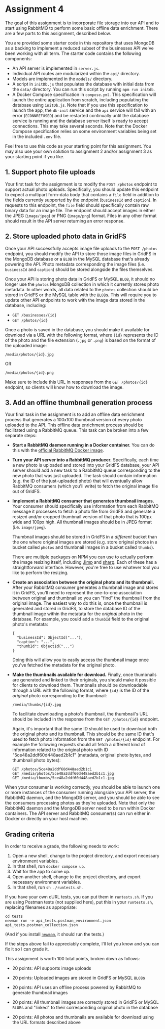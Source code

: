 # Assignment 4

The goal of this assignment is to incorporate file storage into our API
and to start using RabbitMQ to perform some basic offline data
enrichment.  There are a few parts to this assignment, described below.

You are provided some starter code in this repository that uses MongoDB
as a backing to implement a reduced subset of the businesses API we've
been working with all term.  The starter code contains the following
components:
* An API server is implemented in `server.js`.
* Individual API routes are modularized within the `api/` directory.
* Models are implemented in the `models/` directory.
* A script in `initDb.js` that populates the database with initial
  data from the `data/` directory.  You can run this script by running
  `npm run initdb`.
* A Docker Compose specification in `compose.yml`.  This specification
  will launch the entire application from scratch, including
  populating the database using `initDb.js`.  Note that if you use
  this specification to launch the app, the `db-init` service and the
  `api` service will fail with an error (`ECONNREFUSED`) and be
  restarted continually until the database service is running and the
  database server itself is ready to accept connections.  This may
  take several seconds.  Note that the Docker Compose specification
  relies on some environment variables being set in the included
  `.env` file.

Feel free to use this code as your starting point for this assignment.
You may also use your own solution to assignment 2 and/or assignment 3
as your starting point if you like.

## 1. Support photo file uploads

Your first task for the assignment is to modify the `POST /photos`
endpoint to support actual photo uploads.  Specifically, you should
update this endpoint to expect a multipart form-data body that contains
a `file` field in addition to the fields currently supported by the
endpoint (`businessId` and `caption`).  In requests to this endpoint,
the `file` field should specifically contain raw binary data for an
image file.  The endpoint should accept images in either the JPEG
(`image/jpeg`) or PNG (`image/png`) format.  Files in any other format
should result in the API server returning an error response.

## 2. Store uploaded photo data in GridFS

Once your API successfully accepts image file uploads to the `POST
/photos` endpoint, you should modify the API to store those image files
in GridFS in the MongoDB database or a `BLOB` in the MySQL database
that's already powering the API.  Photo metadata corresponding the image
files (i.e. `businessId` and `caption`) should be stored alongside the
files themselves.

Once your API is storing photo data in GridFS or MySQL `BLOB`, it should
no longer use the `photos` MongoDB collection in which it currently
stores photo metadata.  In other words, all data related to the `photos`
collection should be stored in GridFS or the MySQL table with the
`BLOB`s.  This will require you to update other API endpoints to work
with the image data stored in the database, including:
* `GET /businesses/{id}`
* `GET /photos/{id}`

Once a photo is saved in the database, you should make it available for
download via a URL with the following format, where `{id}` represents
the ID of the photo and the file extension (`.jpg` or `.png`) is based
on the format of the uploaded image:

```
/media/photos/{id}.jpg
```

OR

```
/media/photos/{id}.png
```

Make sure to include this URL in responses from the `GET /photos/{id}`
endpoint, so clients will know how to download the image.

## 3. Add an offline thumbnail generation process

Your final task in the assignment is to add an offline data enrichment
process that generates a 100x100 thumbnail version of every photo
uploaded to the API.  This offline data enrichment process should be
facilitated using a RabbitMQ queue.  This task can be broken into a few
separate steps:

* **Start a RabbitMQ daemon running in a Docker container.**  You can
  do this with the [official RabbitMQ Docker
  image](https://hub.docker.com/_/rabbitmq/).

* **Turn your API server into a RabbitMQ producer.**  Specifically,
  each time a new photo is uploaded and stored into your GridFS
  database, your API server should add a new task to a RabbitMQ queue
  corresponding to the new photo that was just uploaded.  The task
  should contain information (e.g. the ID of the just-uploaded photo)
  that will eventually allow RabbitMQ consumers (which you'll write)
  to fetch the original image file out of GridFS.

* **Implement a RabbitMQ consumer that generates thumbnail images.**
  Your consumer should specifically use information from each RabbitMQ
  message it processes to fetch a photo file from GridFS and generate
  a resized and/or cropped thumbnail version of that photo that is
  100px wide and 100px high.  All thumbnail images should be in JPEG
  format (i.e. `image/jpeg`).

  Thumbnail images should be stored in GridFS in a *different* bucket
  than the one where original images are stored (e.g. store original
  photos in a bucket called `photos` and thumbnail images in a bucket
  called `thumbs`).

  There are multiple packages on NPM you can use to actually perform
  the image resizing itself, including
  [Jimp](https://www.npmjs.com/package/jimp) and
  [sharp](https://www.npmjs.com/package/sharp).  Each of these has a
  straightforward interface.  However, you're free to use whatever
  tool you like to perform the resizing.

* **Create an association between the original photo and its
  thumbnail.**  After your RabbitMQ consumer generates a thumbnail
  image and stores it in GridFS, you'll need to represent the
  one-to-one association between original and thumbnail so you can
  "find" the thumbnail from the original image.  The easiest way to do
  this is, once the thumbnail is generated and stored in GridFS, to
  store the database ID of the thumbnail image within the metatata for
  the *original* photo in the database.  For example, you could add a
  `thumbId` field to the original photo's metatata:

  ```
  {
    "businessId": ObjectId("..."),
    "caption": "...",
    "thumbId": ObjectId("...")
  }
  ```

  Doing this will allow you to easily access the thumbnail image once
  you've fetched the metadata for the original photo.

* **Make the thumbnails available for download.**  Finally, once
  thumbnails are generated and linked to their originals, you should
  make it possible for clients to download them.  Thumbnails should be
  downloadable through a URL with the following format, where `{id}`
  is the ID of the *original* photo corresponding to the thumbnail:

  ```
  /media/thumbs/{id}.jpg
  ```

  To facilitate downloading a photo's thumbnail, the thumbnail's URL
  should be included in the response from the `GET /photos/{id}`
  endpoint.

  Again, it's important that the same ID should be used to download
  both the original photo and its thumbnail.  This should be the same
  ID that's used to fetch photo information from the `GET
  /photos/{id}` endpoint.  For example the following requests should
  all fetch a different kind of information related to the original
  photo with ID "5ce48a2ddf60d448aed2b1c1" (metadata, original photo
  bytes, and thumbnail photo bytes):

  ```
  GET /photos/5ce48a2ddf60d448aed2b1c1
  GET /media/photos/5ce48a2ddf60d448aed2b1c1.jpg
  GET /media/thumbs/5ce48a2ddf60d448aed2b1c1.jpg
  ```

When your consumer is working correctly, you should be able to launch
one or more instances of the consumer running alongside your API server,
the RabbitMQ daemon, and the MongoDB server, and you should be able to
see the consumers processing photos as they're uploaded.  Note that only
the RabbitMQ daemon and the MongoDB server need to be run within Docker
containers.  The API server and RabbitMQ consumer(s) can run either in
Docker or directly on your host machine.

## Grading criteria

In order to receive a grade, the following needs to work:

1. Open a new shell, change to the project directory, and export
   necessary environment variables.
2. In that shell, run `docker compose up`.
3. Wait for the app to come up.
4. Open another shell, change to the project directory, and export
   necessary environment variables.
5. In that shell, run `sh ./runtests.sh`.

If you have your own cURL tests, you can put them in `runtests.sh`. If
you are using Postman tests (not supplied here), put this in your
`runtests.sh`, replacing filenames as appropriate:

```
cd tests
newman run -e api_tests.postman_environment.json api_tests.postman_collection.json
```

(And if you install [`newman`](https://github.com/postmanlabs/newman),
it should run the tests.)

If the steps above fail to appreciably complete, I'll let you know and
you can fix it so I can grade it.

This assignment is worth 100 total points, broken down as follows:

* 20 points: API supports image uploads

* 20 points: Uploaded images are stored in GridFS or MySQL `BLOB`s

* 20 points: API uses an offline process powered by RabbitMQ to
  generate thumbnail images

* 20 points: All thumbnail images are correctly stored in GridFS or
  MySQL `BLOB`s and "linked" to their corresponding original photo in
  the database

* 20 points: All photos and thumbnails are available for download
  using the URL formats described above